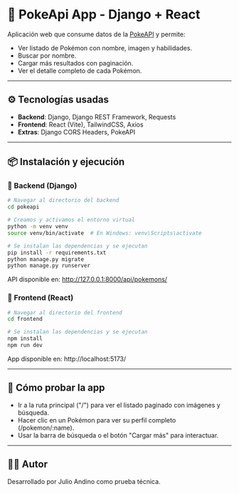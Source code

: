 # 🧩 PokeApi App - Django + React

Aplicación web que consume datos de la [PokeAPI](https://pokeapi.co/) y permite:

- Ver listado de Pokémon con nombre, imagen y habilidades.
- Buscar por nombre.
- Cargar más resultados con paginación.
- Ver el detalle completo de cada Pokémon.

---

## ⚙️ Tecnologías usadas

- **Backend**: Django, Django REST Framework, Requests
- **Frontend**: React (Vite), TailwindCSS, Axios
- **Extras**: Django CORS Headers, PokeAPI

---

## 📦 Instalación y ejecución

### 🔹 Backend (Django)

```bash
# Navegar al directorio del backend
cd pokeapi

# Creamos y activamos el entorno virtual
python -m venv venv
source venv/bin/activate  # En Windows: venv\Scripts\activate

# Se instalan las dependencias y se ejecutan
pip install -r requirements.txt
python manage.py migrate
python manage.py runserver
```

API disponible en: http://127.0.0.1:8000/api/pokemons/

### 🔹 Frontend (React)

```bash
# Navegar al directorio del frontend
cd frontend

# Se instalan las dependencias y se ejecutan
npm install
npm run dev
```

App disponible en: http://localhost:5173/

---

## 🧪 Cómo probar la app

- Ir a la ruta principal ("/") para ver el listado paginado con imágenes y búsqueda.
- Hacer clic en un Pokémon para ver su perfil completo (/pokemon/:name).
- Usar la barra de búsqueda o el botón "Cargar más" para interactuar.

---

## 👨‍💻 Autor

Desarrollado por Julio Andino como prueba técnica.